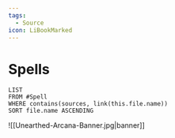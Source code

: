 ```yaml
---
tags:
  - Source
icon: LiBookMarked
---
```

# Spells
```dataview
LIST
FROM #Spell
WHERE contains(sources, link(this.file.name))
SORT file.name ASCENDING
```

![[Unearthed-Arcana-Banner.jpg|banner]]